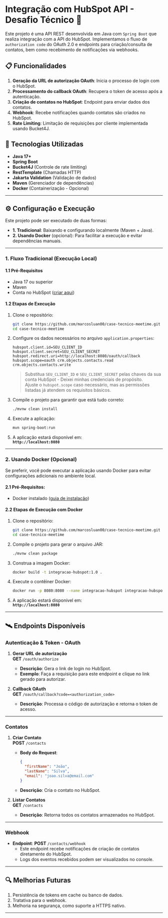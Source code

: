 # Integração com HubSpot API - Desafio Técnico 🚀

Este projeto é uma API REST desenvolvida em Java com `Spring Boot` que realiza integração com a API do HubSpot. Implementamos o fluxo de `authorization code` do OAuth 2.0 e endpoints para criação/consulta de contatos, bem como recebimento de notificações via webhooks.

## 📋 Funcionalidades
1. **Geração da URL de autorização OAuth**: Inicia o processo de login com o HubSpot.
2. **Processamento do callback OAuth**: Recupera o token de acesso após a autenticação.
3. **Criação de contatos no HubSpot**: Endpoint para enviar dados dos contatos.
4. **Webhook**: Recebe notificações quando contatos são criados no HubSpot.
5. **Rate Limiting**: Limitação de requisições por cliente implementada usando Bucket4J.

## 🚀 Tecnologias Utilizadas
- **Java 17+**
- **Spring Boot**
- **Bucket4J** (Controle de rate limiting)
- **RestTemplate** (Chamadas HTTP)
- **Jakarta Validation** (Validação de dados)
- **Maven** (Gerenciador de dependências)
- **Docker** (Containerização - Opcional)

---

## ⚙️ Configuração e Execução

Este projeto pode ser executado de duas formas:
- **1. Tradicional**: Baixando e configurando localmente (Maven + Java).
- **2. Usando Docker** (opcional): Para facilitar a execução e evitar dependências manuais.

---

### 1. Fluxo Tradicional (Execução Local)

#### 1.1 Pré-Requisitos
- Java 17 ou superior
- Maven
- Conta no HubSpot ([criar aqui](https://app.hubspot.com/login))

#### 1.2 Etapas de Execução
1. Clone o repositório:
   ```bash
   git clone https://github.com/marcosluan00/case-tecnico-meetime.git
   cd case-tecnico-meetime
   ```

2. Configure os dados necessários no arquivo `application.properties`:
   ```properties
   hubspot.client.id=SEU_CLIENT_ID
   hubspot.client.secret=SEU_CLIENT_SECRET
   hubspot.redirect.uri=http://localhost:8080/oauth/callback
   hubspot.scope=oauth crm.objects.contacts.read crm.objects.contacts.write
   ```
   > Substitua `SEU_CLIENT_ID` e `SEU_CLIENT_SECRET` pelas chaves da sua conta HubSpot - Deixei minhas credenciais de propósito.  
   > Ajuste o `hubspot.scope` caso necessário, mas as permissões listadas já atendem os requisitos básicos.

3. Compile o projeto para garantir que está tudo correto:
   ```bash
   ./mvnw clean install
   ```

4. Execute a aplicação:
   ```bash
   mvn spring-boot:run
   ```

5. A aplicação estará disponível em:  
   **`http://localhost:8080`**

---

### 2. Usando Docker (Opcional)

Se preferir, você pode executar a aplicação usando Docker para evitar configurações adicionais no ambiente local.

#### 2.1 Pré-Requisitos:
- Docker instalado ([guia de instalação](https://docs.docker.com/get-docker/))

#### 2.2 Etapas de Execução com Docker

1. Clone o repositório:
   ```bash
   git clone https://github.com/marcosluan00/case-tecnico-meetime.git
   cd case-tecnico-meetime
   ```

2. Compile o projeto para gerar o arquivo JAR:
   ```bash
   ./mvnw clean package
   ```

3. Construa a imagem Docker:
   ```bash
   docker build -t integracao-hubspot:1.0 .
   ```

4. Execute o contêiner Docker:
   ```bash
   docker run -p 8080:8080 --name integracao-hubspot integracao-hubspot:1.0
   ```

5. A aplicação estará disponível em:  
   **`http://localhost:8080`**

---

## 🛰️ Endpoints Disponíveis

### **Autenticação & Token - OAuth**
1. **Gerar URL de autorização**  
   **GET** `/oauth/authorize`
   - **Descrição**: Gera o link de login no HubSpot.
   - **Exemplo**: Faça a requisição para este endpoint e clique no link gerado para autorizar.

2. **Callback OAuth**  
   **GET** `/oauth/callback?code=<authorization_code>`
   - **Descrição**: Processa o código de autorização e retorna o token de acesso.

---

### **Contatos**
1. **Criar Contato**  
   **POST** `/contacts`
   - **Body do Request**:
     ```json
     {
       "firstName": "João",
       "lastName": "Silva",
       "email": "joao.silva@email.com"
     }
     ```
   - **Descrição**: Cria o contato no HubSpot.

2. **Listar Contatos**  
   **GET** `/contacts`
   - **Descrição**: Retorna todos os contatos armazenados no HubSpot.

---

### **Webhook**
- **Endpoint**: **POST** `/contacts/webhook`
   - Este endpoint recebe notificações de criação de contatos diretamente do HubSpot.
   - Logs dos eventos recebidos podem ser visualizados no console.

---

## 🔍 Melhorias Futuras
1. Persistência de tokens em cache ou banco de dados.
2. Tratativa para o webhook.
3. Melhoria na segurança, como suporte a HTTPS nativo.

---
